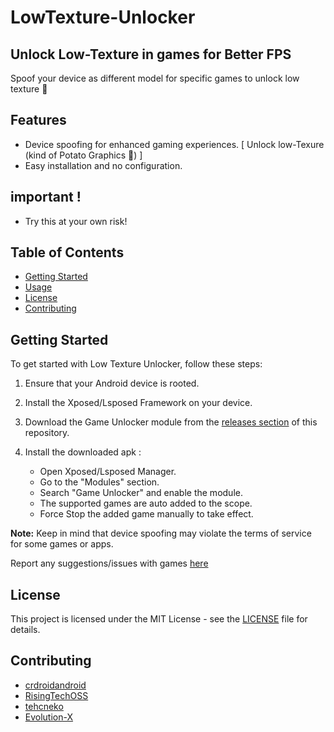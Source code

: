 # LowTexture-Unlocker
## Unlock Low-Texture in games for Better FPS
Spoof your device as different model for specific games to unlock low texture 🥔

## Features

- Device spoofing for enhanced gaming experiences. [ Unlock low-Texure (kind of Potato Graphics 🥔) ]
- Easy installation and no configuration.

## important !
- Try this at your own risk! 

## Table of Contents

- [Getting Started](#getting-started)
- [Usage](#usage)
- [License](#license)
- [Contributing](#contributing)

## Getting Started

To get started with Low Texture Unlocker, follow these steps:

1. Ensure that your Android device is rooted.

2. Install the Xposed/Lsposed Framework on your device.
   
3. Download the Game Unlocker module from the [releases section](https://github.com/rushiranpise/game-unlocker/releases) of this repository.

4. Install the downloaded apk :
   - Open Xposed/Lsposed Manager.
   - Go to the "Modules" section.
   - Search "Game Unlocker" and enable the module.
   - The supported games are auto added to the scope.
   - Force Stop the added game manually to take effect.

**Note:** Keep in mind that device spoofing may violate the terms of service for some games or apps.

Report any suggestions/issues with games [here](https://github.com/rushiranpise/Game-Unlocker/issues)

## License

This project is licensed under the MIT License - see the [LICENSE](LICENSE) file for details.

## Contributing

- [crdroidandroid](https://github.com/crdroidandroid)
- [RisingTechOSS](https://github.com/RisingTechOSS)
- [tehcneko](https://github.com/tehcneko)
- [Evolution-X](https://github.com/Evolution-X)
